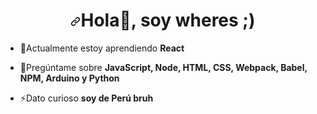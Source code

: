 <img src="https://encrypted-tbn0.gstatic.com/images?q=tbn:ANd9GcSGJwcMSrxlzrKcW3EC90aYHufkLIxcc_pXXxFS4C3osHKD-K0XhJPC0KSOSzu_0iixS-0&amp;usqp=CAU" jsaction="VQAsE" class="r48jcc pT0Scc" alt="Gamer Room: Cyberpunk, ExceptRea | Pixel art games, Pixel art background,  Cool pixel art" jsname="JuXqh" style="max-width: 1920px; width: 843px; height: 474px; margin: 0px; position: absolute; visibility: hidden;" data-iml="10314.800000011921">
<h1 align="center" dir="auto"><a id="user-content-hi--im-harold-ormeño" class="anchor" aria-hidden="true" href="#hi--im-harold-ormeño"><svg class="octicon octicon-link" viewBox="0 0 16 16" version="1.1" width="16" height="16" aria-hidden="true"><path d="m7.775 3.275 1.25-1.25a3.5 3.5 0 1 1 4.95 4.95l-2.5 2.5a3.5 3.5 0 0 1-4.95 0 .751.751 0 0 1 .018-1.042.751.751 0 0 1 1.042-.018 1.998 1.998 0 0 0 2.83 0l2.5-2.5a2.002 2.002 0 0 0-2.83-2.83l-1.25 1.25a.751.751 0 0 1-1.042-.018.751.751 0 0 1-.018-1.042Zm-4.69 9.64a1.998 1.998 0 0 0 2.83 0l1.25-1.25a.751.751 0 0 1 1.042.018.751.751 0 0 1 .018 1.042l-1.25 1.25a3.5 3.5 0 1 1-4.95-4.95l2.5-2.5a3.5 3.5 0 0 1 4.95 0 .751.751 0 0 1-.018 1.042.751.751 0 0 1-1.042.018 1.998 1.998 0 0 0-2.83 0l-2.5 2.5a1.998 1.998 0 0 0 0 2.83Z"></path></svg></a><font style="vertical-align: inherit;"><font style="vertical-align: inherit;">Hola</font></font><g-emoji class="g-emoji" alias="wave" fallback-src="https://github.githubassets.com/images/icons/emoji/unicode/1f44b.png"><font style="vertical-align: inherit;"><font style="vertical-align: inherit;">👋</font></font></g-emoji><font style="vertical-align: inherit;"><font style="vertical-align: inherit;">, soy wheres ;) </font></font></h1>
<ul dir="auto">
<li>
<p dir="auto"><g-emoji class="g-emoji" alias="seedling" fallback-src="https://github.githubassets.com/images/icons/emoji/unicode/1f331.png"><font style="vertical-align: inherit;"><font style="vertical-align: inherit;">🌱</font></font></g-emoji><font style="vertical-align: inherit;"><font style="vertical-align: inherit;">Actualmente estoy aprendiendo </font></font><strong><font style="vertical-align: inherit;"><font style="vertical-align: inherit;">React</font></font></strong></p>
<li>
<p dir="auto"><g-emoji class="g-emoji" alias="speech_balloon" fallback-src="https://github.githubassets.com/images/icons/emoji/unicode/1f4ac.png"><font style="vertical-align: inherit;"><font style="vertical-align: inherit;">💬</font></font></g-emoji><font style="vertical-align: inherit;"><font style="vertical-align: inherit;">Pregúntame sobre </font></font><strong><font style="vertical-align: inherit;"><font style="vertical-align: inherit;">JavaScript, Node, HTML, CSS, Webpack, Babel, NPM, Arduino y Python</font></font></strong></p>
</li>
<li>
<p dir="auto"><g-emoji class="g-emoji" alias="zap" fallback-src="https://github.githubassets.com/images/icons/emoji/unicode/26a1.png"><font style="vertical-align: inherit;"><font style="vertical-align: inherit;">⚡</font></font></g-emoji><font style="vertical-align: inherit;"><font style="vertical-align: inherit;">Dato curioso </font></font><strong><font style="vertical-align: inherit;"><font style="vertical-align: inherit;">soy de Perú bruh</font></font></strong></p>
</li>
</ul>
